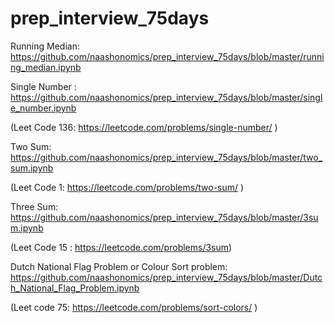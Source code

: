 # prep_interview_75days



Running Median:  https://github.com/naashonomics/prep_interview_75days/blob/master/running_median.ipynb

Single Number : https://github.com/naashonomics/prep_interview_75days/blob/master/single_number.ipynb 

(Leet Code 136: https://leetcode.com/problems/single-number/ )

Two Sum: https://github.com/naashonomics/prep_interview_75days/blob/master/two_sum.ipynb 

(Leet Code 1: https://leetcode.com/problems/two-sum/ )

Three Sum: https://github.com/naashonomics/prep_interview_75days/blob/master/3sum.ipynb 

(Leet Code 15 : https://leetcode.com/problems/3sum)

Dutch National Flag Problem or Colour Sort problem: https://github.com/naashonomics/prep_interview_75days/blob/master/Dutch_National_Flag_Problem.ipynb 

(Leet code  75: https://leetcode.com/problems/sort-colors/ )

